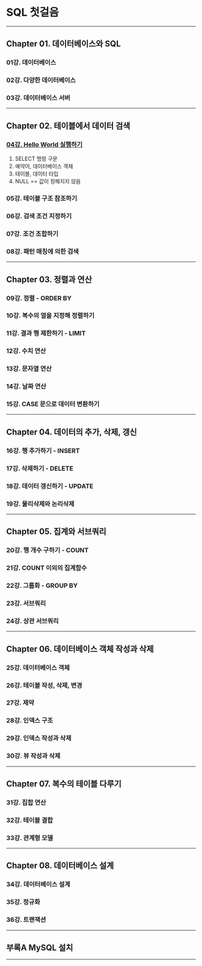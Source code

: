 
# SQL 첫걸음

---

## Chapter 01. 데이터베이스와 SQL

### 01강. 데이터베이스
### 02강. 다양한 데이터베이스
### 03강. 데이터베이스 서버

---

## Chapter 02. 테이블에서 데이터 검색

### <a href="Chapter 02. 테이블에서 데이터 검색/04강. Hello World 실행하기.md" target="_blank">04강. Hello World 실행하기</a>
1) SELECT 명령 구문
2) 예약어, 데이터베이스 객체
3) 테이블, 데이터 타입
4) NULL == 값이 정해지지 않음
### 05강. 테이블 구조 참조하기
### 06강. 검색 조건 지정하기
### 07강. 조건 조합하기
### 08강. 패턴 매칭에 의한 검색

---

## Chapter 03. 정렬과 연산

### 09강. 정렬 - ORDER BY
### 10강. 복수의 열을 지정해 정렬하기
### 11강. 결과 행 제한하기 - LIMIT
### 12강. 수치 연산
### 13강. 문자열 연산
### 14강. 날짜 연산
### 15강. CASE 문으로 데이터 변환하기

---

## Chapter 04. 데이터의 추가, 삭제, 갱신
### 16강. 행 추가하기 - INSERT
### 17강. 삭제하기 - DELETE
### 18강. 데이터 갱신하기 - UPDATE
### 19강. 물리삭제와 논리삭제

---

## Chapter 05. 집계와 서브쿼리
### 20강. 행 개수 구하기 - COUNT
### 21강. COUNT 이외의 집계함수
### 22강. 그룹화 - GROUP BY
### 23강. 서브쿼리
### 24강. 상관 서브쿼리

---

## Chapter 06. 데이터베이스 객체 작성과 삭제
### 25강. 데이터베이스 객체
### 26강. 테이블 작성, 삭제, 변경
### 27강. 제약
### 28강. 인덱스 구조
### 29강. 인덱스 작성과 삭제
### 30강. 뷰 작성과 삭제

---

## Chapter 07. 복수의 테이블 다루기
### 31강. 집합 연산
### 32강. 테이블 결합
### 33강. 관계형 모델

---

## Chapter 08. 데이터베이스 설계
### 34강. 데이터베이스 설계
### 35강. 정규화
### 36강. 트랜잭션

---

## 부록A MySQL 설치

---
